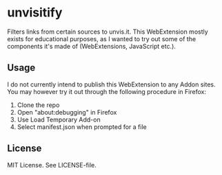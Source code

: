 # unvisitify

Filters links from certain sources to unvis.it. This WebExtension mostly exists
for educational purposes, as I wanted to try out some of the components it's
made of (WebExtensions, JavaScript etc.).

## Usage
I do not currently intend to publish this WebExtension to any Addon sites. You
may however try it out through the following procedure in Firefox:

1. Clone the repo
2. Open "about:debugging" in Firefox
3. Use Load Temporary Add-on
4. Select manifest.json when prompted for a file

## License
MIT License. See LICENSE-file.
